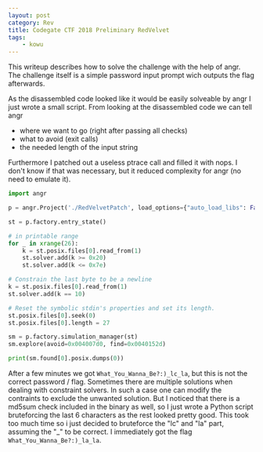 ```yaml
---
layout: post
category: Rev
title: Codegate CTF 2018 Preliminary RedVelvet
tags: 
    - kowu
---
```


This writeup describes how to solve the challenge with the help of angr.
The challenge itself is a simple password input prompt wich outputs the flag afterwards.

As the disassembled code looked like it would be easily solveable by angr I just wrote a small script.
From looking at the disassembled code we can tell angr
- where we want to go (right after passing all checks)
- what to avoid (exit calls)
- the needed length of the input string

Furthermore I patched out a useless ptrace call and filled it with nops. I don't know if that was necessary, but it reduced complexity for angr (no need to emulate it).

```python
import angr

p = angr.Project('./RedVelvetPatch', load_options={"auto_load_libs": False})

st = p.factory.entry_state()

# in printable range
for _ in xrange(26):
    k = st.posix.files[0].read_from(1)
    st.solver.add(k >= 0x20)
    st.solver.add(k <= 0x7e)

# Constrain the last byte to be a newline
k = st.posix.files[0].read_from(1)
st.solver.add(k == 10)

# Reset the symbolic stdin's properties and set its length.
st.posix.files[0].seek(0)
st.posix.files[0].length = 27

sm = p.factory.simulation_manager(st)
sm.explore(avoid=0x004007d0, find=0x0040152d)

print(sm.found[0].posix.dumps(0))
```
After a few minutes we got `What_You_Wanna_Be?:)_lc_la`, but this is not the correct password / flag. Sometimes there are multiple solutions when dealing with constraint solvers. In such a case one can modify the contraints to exclude the unwanted solution. But I noticed that there is a md5sum check included in the binary as well, so I just wrote a Python script bruteforcing the last 6 characters as the rest looked pretty good. This took too much time so i just decided to bruteforce the "lc" and "la" part, assuming the "_" to be correct.
I immediately got the flag `What_You_Wanna_Be?:)_la_la`.
